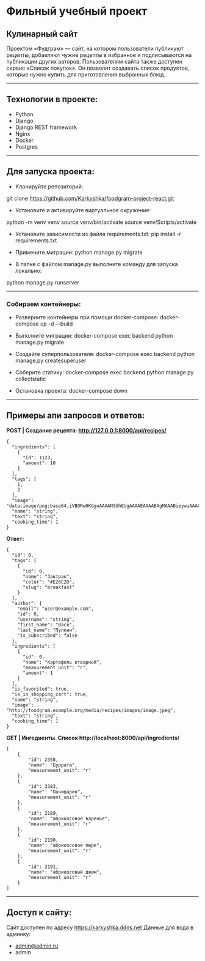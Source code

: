 # Фильный учебный проект
## Кулинарный сайт

Проектом «Фудграм» — сайт, на котором пользователи публикуют рецепты,
добавляют чужие рецепты в избранное и подписываются на публикации других авторов.
Пользователям сайта также доступен сервис «Список покупок».
Он позволит создавать список продуктов, которые нужно купить для приготовления
выбранных блюд.

______________

## Технологии в проекте:
- Python
- Django
- Django REST framework
- Nginx
- Docker
- Postgres

______________
## Для запуска проекта:
- Клонируйте репозиторий:

git clone https://github.com/Karkyshka/foodgram-project-react.git
- Установите и активируйте виртуальное окружение:

python -m venv venv
source venv/bin/activate
source venv/Scripts/activate

- Установите зависимости из файла requirements.txt:
pip install -r requirements.txt

- Примените миграции:
python manage.py migrate

- В папке с файлом manage.py выполните команду для запуска локально:

python manage.py runserver

______________
### Собираем контейнеры:
- Разверните контейнеры при помощи docker-compose:
docker-compose up -d --build

- Выполните миграции:
docker-compose exec backend python manage.py migrate

- Создайте суперпользователя:
docker-compose exec backend python manage.py createsuperuser

- Соберите статику:
docker-compose exec backend python manage.py collectstatic 

- Остановка проекта:
docker-compose down

______________
## Примеры апи запросов и ответов:
**POST | Создание рецепта: http://127.0.0.1:8000/api/recipes/**

```
{
  "ingredients": [
    {
      "id": 1123,
      "amount": 10
    }
  ],
  "tags": [
    1,
    2
  ],
  "image": "data:image/png;base64,iVBORw0KGgoAAAANSUhEUgAAAAEAAAABAgMAAABieywaAAAACVBMVEUAAAD///9fX1/S0ecCAAAACXBIWXMAAA7EAAAOxAGVKw4bAAAACklEQVQImWNoAAAAggCByxOyYQAAAABJRU5ErkJggg==",
  "name": "string",
  "text": "string",
  "cooking_time": 1
}
```

**Ответ:**
```
{
  "id": 0,
  "tags": [
    {
      "id": 0,
      "name": "Завтрак",
      "color": "#E26C2D",
      "slug": "breakfast"
    }
  ],
  "author": {
    "email": "user@example.com",
    "id": 0,
    "username": "string",
    "first_name": "Вася",
    "last_name": "Пупкин",
    "is_subscribed": false
  },
  "ingredients": [
    {
      "id": 0,
      "name": "Картофель отварной",
      "measurement_unit": "г",
      "amount": 1
    }
  ],
  "is_favorited": true,
  "is_in_shopping_cart": true,
  "name": "string",
  "image": "http://foodgram.example.org/media/recipes/images/image.jpeg",
  "text": "string",
  "cooking_time": 1
}
```

**GET | Ингедиенты. Список http://localhost:8000/api/ingredients/**

```
[
    {
        "id": 2358,
        "name": "Буррата",
        "measurement_unit": "г"
    },
    {
        "id": 3383,
        "name": "Панифарин",
        "measurement_unit": "г"
    },
    {
        "id": 2189,
        "name": "абрикосовое варенье",
        "measurement_unit": "г"
    },
    {
        "id": 2190,
        "name": "абрикосовое пюре",
        "measurement_unit": "г"
    },
    {
        "id": 2191,
        "name": "абрикосовый джем",
        "measurement_unit": "г"
    }
]
```
______________
## Доступ к сайту:
Сайт доступен по адресу https://karkyshka.ddns.net
Данные для вода в админку:
- admin@admin.ru
- admin
